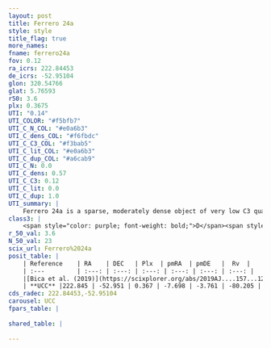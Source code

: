 ```yaml
---
layout: post
title: Ferrero 24a
style: style
title_flag: true
more_names: 
fname: ferrero24a
fov: 0.12
ra_icrs: 222.84453
de_icrs: -52.95104
glon: 320.54766
glat: 5.76593
r50: 3.6
plx: 0.3675
UTI: "0.14"
UTI_COLOR: "#f5bfb7"
UTI_C_N_COL: "#e0a6b3"
UTI_C_dens_COL: "#f6fbdc"
UTI_C_C3_COL: "#f3bab5"
UTI_C_lit_COL: "#e0a6b3"
UTI_C_dup_COL: "#a6cab9"
UTI_C_N: 0.0
UTI_C_dens: 0.57
UTI_C_C3: 0.12
UTI_C_lit: 0.0
UTI_C_dup: 1.0
UTI_summary: |
    Ferrero 24a is a sparse, moderately dense object of very low C3 quality. It is rarely studied in the literature, with no articles listed in the last 6 years.<br><br><span style="color: #99180f; font-weight: bold;">Warning: </span>contains less than 25 stars with <i>P>0.5</i> estimated.
class3: |
    <span style="color: purple; font-weight: bold;">D</span><span style="color: red; font-weight: bold;">C</span>
r_50_val: 3.6
N_50_val: 23
scix_url: Ferrero%2024a
posit_table: |
    | Reference    | RA    | DEC   | Plx  | pmRA  | pmDE   |  Rv  |
    | :---         | :---: | :---: | :---: | :---: | :---: | :---: |
    |[Bica et al. (2019)](https://scixplorer.org/abs/2019AJ....157...12B) | 222.89 | -52.958 | -- | -- | -- | -- |
    | **UCC** |222.845 | -52.951 | 0.367 | -7.698 | -3.761 | -80.205 | 
cds_radec: 222.84453,-52.95104
carousel: UCC
fpars_table: |
    
shared_table: |
    
---
```


